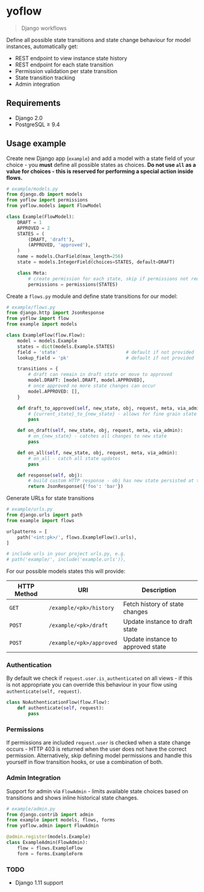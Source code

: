 # yoflow

> Django workflows

Define all possible state transitions and state change behaviour for model instances, automatically get:

* REST endpoint to view instance state history
* REST endpoint for each state transition
* Permission validation per state transition
* State transition tracking
* Admin integration

## Requirements

* Django 2.0
* PostgreSQL ≥ 9.4

## Usage example

Create new Django app (`example`) and add a model with a state field of your choice - you **must** define all possible states as choices. **Do not use `all` as a value for choices - this is reserved for performing a special action inside flows.**

```python
# example/models.py
from django.db import models
from yoflow import permissions
from yoflow.models import FlowModel

class Example(FlowModel):
    DRAFT = 1
    APPROVED = 2
    STATES = (
        (DRAFT, 'draft'),
        (APPROVED, 'approved'),
    )
    name = models.CharField(max_length=256)
    state = models.IntegerField(choices=STATES, default=DRAFT)

    class Meta:
        # create permission for each state, skip if permissions not required
        permissions = permissions(STATES)
```

Create a `flows.py` module and define state transitions for our model:

```python
# example/flows.py
from django.http import JsonResponse
from yoflow import flow
from example import models

class ExampleFlow(flow.Flow):
    model = models.Example
    states = dict(models.Example.STATES)
    field = 'state'                         # default if not provided
    lookup_field = 'pk'                     # default if not provided

    transitions = {
        # draft can remain in draft state or move to approved
        model.DRAFT: [model.DRAFT, model.APPROVED],
        # once approved no more state changes can occur
        model.APPROVED: [],
    }

    def draft_to_approved(self, new_state, obj, request, meta, via_admin):
        # {current_state}_to_{new_state} - allows for fine grain state changes
        pass

    def on_draft(self, new_state, obj, request, meta, via_admin):
        # on_{new_state} - catches all changes to new state
        pass

    def on_all(self, new_state, obj, request, meta, via_admin):
        # on_all - catch all state updates
        pass

    def response(self, obj):
        # build custom HTTP response - obj has new state persisted at this point
        return JsonResponse({'foo': 'bar'})
```

Generate URLs for state transitions

```python
# example/urls.py
from django.urls import path
from example import flows

urlpatterns = [
    path('<int:pk>/', flows.ExampleFlow().urls),
]

# include urls in your project urls.py, e.g.
# path('example/', include('example.urls')),
```

For our possible models states this will provide:

| HTTP Method | URI                      | Description                       |
| ----------- | ------------------------ | --------------------------------- |
| `GET`       | `/example/<pk>/history`  | Fetch history of state changes    |
| `POST`      | `/example/<pk>/draft`    | Update instance to draft state    |
| `POST`      | `/example/<pk>/approved` | Update instance to approved state |

### Authentication

By default we check if `request.user.is_authenticated` on all views - if this is not appropriate you can override this behaviour in your flow using `authenticate(self, request)`.

```python
class NoAuthenticationFlow(flow.Flow):
    def authenticate(self, request):
        pass
```

### Permissions

If permissions are included `request.user` is checked when a state change occurs - HTTP 403 is returned when the user does not have the correct permission. Alternatively, skip defining model permissions and handle this yourself in flow transition hooks, or use a combination of both.

### Admin Integration

Support for admin via `FlowAdmin` - limits available state choices based on transitions and shows inline historical state changes.

```python
# example/admin.py
from django.contrib import admin
from example import models, flows, forms
from yoflow.admin import FlowAdmin

@admin.register(models.Example)
class ExampleAdmin(FlowAdmin):
    flow = flows.ExampleFlow
    form = forms.ExampleForm
```

### TODO
* Django 1.11 support

